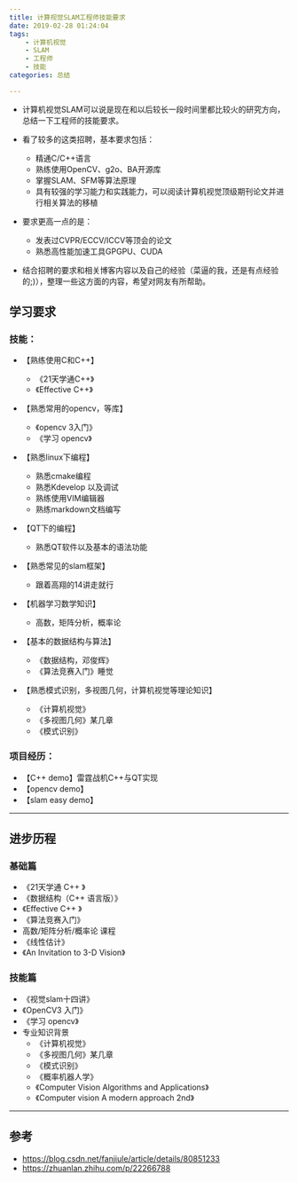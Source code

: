 ```yaml
---
title: 计算视觉SLAM工程师技能要求
date: 2019-02-28 01:24:04
tags:
    - 计算机视觉
    - SLAM
    - 工程师
    - 技能
categories: 总结

---
```



+ 计算机视觉SLAM可以说是现在和以后较长一段时间里都比较火的研究方向，总结一下工程师的技能要求。

+ 看了较多的这类招聘，基本要求包括：
    + 精通C/C++语言
    + 熟练使用OpenCV、g2o、BA开源库
    + 掌握SLAM、SFM等算法原理
    + 具有较强的学习能力和实践能力，可以阅读计算机视觉顶级期刊论文并进行相关算法的移植

+ 要求更高一点的是：
    + 发表过CVPR/ECCV/ICCV等顶会的论文
    + 熟悉高性能加速工具GPGPU、CUDA

+ 结合招聘的要求和相关博客内容以及自己的经验（菜逼的我，还是有点经验的;)），整理一些这方面的内容，希望对网友有所帮助。

<!-- More -->



## 学习要求
### 技能：
+ 【熟练使用C和C++】
    + 《21天学通C++》
    + 《Effective C++》

+ 【熟悉常用的opencv，等库】
    + 《opencv 3入门》
    + 《学习 opencv》

+ 【熟悉linux下编程】
    + 熟悉cmake编程
    + 熟悉Kdevelop 以及调试
    + 熟练使用VIM编辑器
    + 熟练markdown文档编写

+ 【QT下的编程】
    + 熟悉QT软件以及基本的语法功能

+ 【熟悉常见的slam框架】
    + 跟着高翔的14讲走就行

+ 【机器学习数学知识】
    + 高数，矩阵分析，概率论

+ 【基本的数据结构与算法】
    + 《数据结构，邓俊辉》
    + 《算法竞赛入门》睡觉

+ 【熟悉模式识别，多视图几何，计算机视觉等理论知识】
    + 《计算机视觉》
    + 《多视图几何》某几章
    + 《模式识别》

### 项目经历：
+ 【C++ demo】雷霆战机C++与QT实现
+ 【opencv demo】
+ 【slam easy demo】

---

## 进步历程

### 基础篇
+ 《21天学通 C++ 》
+ 《数据结构（C++ 语言版）》
+ 《Effective C++ 》
+ 《算法竞赛入门》
+ 高数/矩阵分析/概率论 课程
+ 《线性估计》
+ 《An Invitation to 3-D Vision》

### 技能篇
+ 《视觉slam十四讲》
+ 《OpenCV3 入门》
+ 《学习 opencv》
+ 专业知识背景
    + 《计算机视觉》
    + 《多视图几何》某几章
    + 《模式识别》
    + 《概率机器人学》
    + 《Computer Vision Algorithms and Applications》
    + 《Computer vision A modern approach 2nd》

---

## 参考
+ https://blog.csdn.net/fanjiule/article/details/80851233
+ https://zhuanlan.zhihu.com/p/22266788
